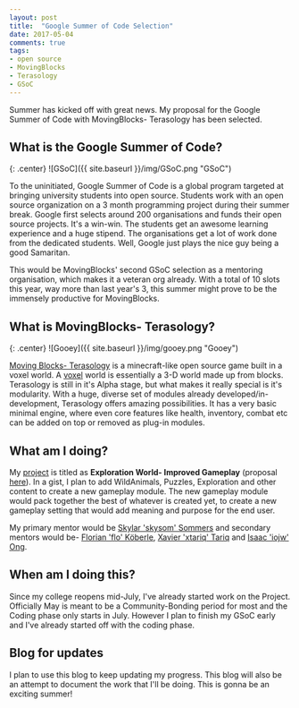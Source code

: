 ```yaml
---
layout: post
title:  "Google Summer of Code Selection"
date: 2017-05-04
comments: true
tags:
- open source
- MovingBlocks
- Terasology
- GSoC
---
```


Summer has kicked off with great news. My proposal for the Google Summer of Code with MovingBlocks- Terasology has been selected. 

## What is the Google Summer of Code?

{: .center}
![GSoC]({{ site.baseurl }}/img/GSoC.png "GSoC")

To the uninitiated, Google Summer of Code is a global program targeted at bringing university students into open source. Students work with an open source organization on a 3 month programming project during their summer break. Google first selects around 200 organisations and funds their open source projects. It's a win-win. The students get an awesome learning experience and a huge stipend. The organisations get a lot of work done from the dedicated students. Well, Google just plays the nice guy being a good Samaritan.

This would be MovingBlocks' second GSoC selection as a mentoring organisation, which makes it a veteran org already. With a total of 10 slots this year, way more than last year's 3, this summer might prove to be the immensely productive for MovingBlocks.

## What is MovingBlocks- Terasology?

{: .center}
![Gooey]({{ site.baseurl }}/img/gooey.png "Gooey")

[Moving Blocks- Terasology](https://github.com/MovingBlocks/Terasology) is a minecraft-like open source game built in a voxel world. A [voxel](https://en.wikipedia.org/wiki/Voxel) world is essentially a 3-D world made up from blocks. Terasology is still in it's Alpha stage, but what makes it really special is it's modularity. With a huge, diverse set of modules already developed/in-development, Terasology offers amazing possibilities. It has a very basic minimal engine, where even core features like health, inventory, combat etc can be added on top or removed as plug-in modules.

## What am I doing?

My [project](https://summerofcode.withgoogle.com/projects/#6685506025816064) is titled as **Exploration World- Improved Gameplay** (proposal [here](https://drive.google.com/file/d/0B3HM64I0M4DmYnVWUUpyQkZ2b1k/view)). In a gist, I plan to add WildAnimals, Puzzles, Exploration and other content to create a new gameplay module. The new gameplay module would pack together the best of whatever is created yet, to create a new gameplay setting that would add meaning and purpose for the end user. 

My primary mentor would be [Skylar 'skysom' Sommers](http://forum.terasology.org/members/skysom.1621/) and secondary mentors would be- [Florian 'flo' Köberle](http://forum.terasology.org/members/florian.1335/), [Xavier 'xtariq' Tariq](http://forum.terasology.org/members/xtariq.1697/) and [Isaac 'iojw' Ong](http://forum.terasology.org/members/isaac.1943/).

## When am I doing this?

Since my college reopens mid-July, I've already started work on the Project. Officially May is meant to be a Community-Bonding period for most and the Coding phase only starts in July. However I plan to finish my GSoC early and I've already started off with the coding phase.

## Blog for updates

I plan to use this blog to keep updating my progress. This blog will also be an attempt to document the work that I'll be doing. This is gonna be an exciting summer!